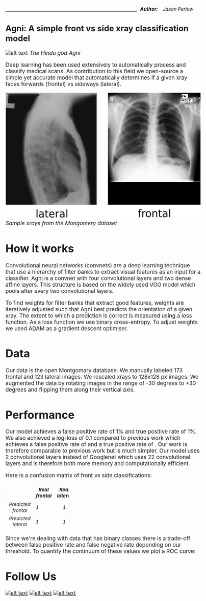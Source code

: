 <style>
table{
    border-collapse: collapse;
    border-spacing: 0;
    border:2px solid #fafafa;
    width:200px;
    font-style: italic;
    font-size: 15px;
}

th{
    border:2px solid #fafafa;
}

td{
    border:1px solid #fafafa;
}
</style>

<style>
body {
  font-size: 17px;
  }
</style>

<table align="right">
  <tr>
    <td><b>Author:</b></td>
    <td>Jason Perlow</td>
  </tr>
</table>

<br/>

----------

## Agni: A simple front vs side xray classification model

![alt text](https://upload.wikimedia.org/wikipedia/commons/f/fe/Agni_god_of_fire.jpg "Agni: the Hindu god of fire")
*The Hindu god Agni*

Deep learning has been used extensively to automatically process and classify medical scans. As contribution to this field we open-source a simple yet accurate model that automatically determines if a given xray faces forwards (frontal) vs sideways (lateral).

![alt text](assets/frontandside.jpg "lateral and frontal xrays")
*Sample xrays from the Mongomery dataset*

# How it works

Convolutional neural networks (convnets) are a deep learning technique that use a hierarchy of filter banks to extract visual features as an input for a classifier. Agni is a convnet with four convolutional layers and two dense affine layers. This structure is based on the widely used VGG model which pools after every two convolutional layers.

To find weights for filter banks that extract good features, weights are iteratively adjusted such that Agni best predicts the orientation of a given xray. The extent to which a prediction is correct is measured using a loss function. As a loss function we use binary cross-entropy. To adjust weights we used ADAM as a gradient descent optimiser.

# Data

Our data is the open Montgomary database. We manually labeled 173 frontal and 123 lateral images. We rescaled xrays to 128x128 px images. We augmented the data by rotating images in the range of -30 degrees to +30 degrees and flipping them along their vertical axis.

# Performance

Our model achieves a false positive rate of 1% and true positive rate of 1%. We also achieved a log-loss of 0.1 compared to previous work which achieves a false positive rate of and a true positive rate of . Our work is therefore comparable to previous work but is much simpler. Our model uses 2 convolutional layers instead of Googlenet which uses 22 convolutional layers and is therefore both more memory and computationally efficient.

Here is a confusion matrix of front vs side classifications:

|                   | Real frontal  | Real lateral  |
|:-------------:    | ------------- |:-------------:|
| Predicted frontal | 1             | 1             |
| Predicted lateral | 1             | 1             |

Since we're dealing with data that has binary classes there is a trade-off between false positive rate and false negative rate depending on our threshold. To quantify the continuum of these values we plot a ROC curve:

# Follow Us

<!-- display the social media buttons in your README -->
[![alt text][1.1]][1]
[![alt text][2.1]][2]
[![alt text][3.1]][3]

<!-- links to social media icons -->
<!-- no need to change these -->

<!-- icons with padding -->
[1.1]: http://i.imgur.com/tXSoThF.png (twitter icon with padding)
[2.1]: http://i.imgur.com/P3YfQoD.png (facebook icon with padding)
[3.1]: http://i.imgur.com/0o48UoR.png (github icon with padding)

<!-- links to your social media accounts -->
<!-- update these accordingly -->

[1]: https://twitter.com/isaziconsulting
[2]: https://www.facebook.com/Isazi-Consulting-240193656434498/
[3]: https://github.com/isaziconsulting
